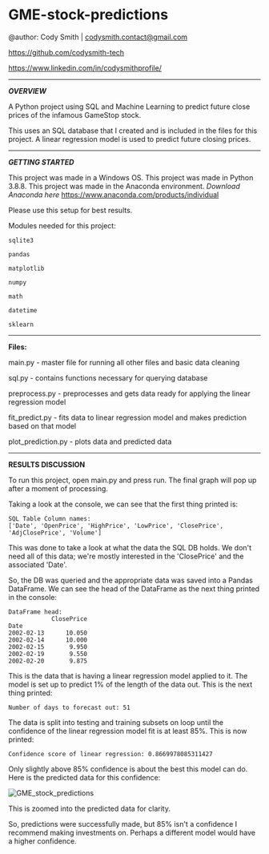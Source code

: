 # GME-stock-predictions

@author: Cody Smith | codysmith.contact@gmail.com

https://github.com/codysmith-tech

https://www.linkedin.com/in/codysmithprofile/

------------------------
***OVERVIEW***

A Python project using SQL and Machine Learning to predict future close prices of the infamous GameStop stock.

This uses an SQL database that I created and is included in the files for this project. A linear regression model is used to predict future closing prices.

------------------------
***GETTING STARTED***

This project was made in a Windows OS.
This project was made in Python 3.8.8.
This project was made in the Anaconda environment.
*Download Anaconda here*
https://www.anaconda.com/products/individual

Please use this setup for best results.

Modules needed for this project:

	sqlite3

	pandas

	matplotlib

	numpy

	math

	datetime

	sklearn
  
------------------------
**Files:**

main.py - master file for running all other files and basic data cleaning

sql.py - contains functions necessary for querying database

preprocess.py - preprocesses and gets data ready for applying the linear regression model

fit_predict.py - fits data to linear regression model and makes prediction based on that model

plot_prediction.py - plots data and predicted data

------------------------
**RESULTS DISCUSSION**

To run this project, open main.py and press run. The final graph will pop up after a moment of processing.

Taking a look at the console, we can see that the first thing printed is:
 
    SQL Table Column names:
    ['Date', 'OpenPrice', 'HighPrice', 'LowPrice', 'ClosePrice', 'AdjClosePrice', 'Volume']
    
This was done to take a look at what the data the SQL DB holds.
We don't need all of this data; we're mostly interested in the 'ClosePrice' and the associated 'Date'.

So, the DB was queried and the appropriate data was saved into a Pandas DataFrame.
We can see the head of the DataFrame as the next thing printed in the console:

    DataFrame head:
                ClosePrice
    Date                  
    2002-02-13      10.050
    2002-02-14      10.000
    2002-02-15       9.950
    2002-02-19       9.550
    2002-02-20       9.875
    
This is the data that is having a linear regression model applied to it. The model is set up to predict 1% of the length of the data out.
This is the next thing printed:

    Number of days to forecast out: 51
    
The data is split into testing and training subsets on loop until the confidence of the linear regression model fit is at least 85%.
This is now printed:

    Confidence score of linear regression: 0.8669978085311427
    
Only slightly above 85% confidence is about the best this model can do.
Here is the predicted data for this confidence:

![GME_stock_predictions](https://user-images.githubusercontent.com/58944210/147838872-3da09014-de7e-4b33-9588-6c5533ae4414.png)

This is zoomed into the predicted data for clarity.

So, predictions were successfully made, but 85% isn't a confidence I recommend making investments on. Perhaps a different model would have a higher confidence.
